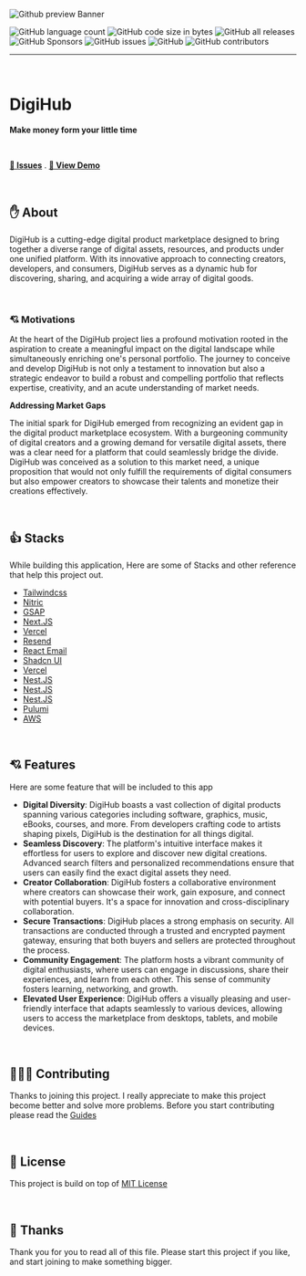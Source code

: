 <!-- PROJECT INFO -->

![Github preview Banner](https://github.com/nyomansunima/digihub/assets/54091887/7b8dd05a-f1cb-4b9e-9920-e26fcfd29daa)

![GitHub language count](https://img.shields.io/github/languages/count/nyomansunima/digihub?color=green&label=Languages)
![GitHub code size in bytes](https://img.shields.io/github/languages/code-size/nyomansunima/digihub?color=pink&label=Code%20Size)
![GitHub all releases](https://img.shields.io/github/downloads/nyomansunima/digihub/total)
![GitHub Sponsors](https://img.shields.io/github/sponsors/nyomansunima?color=violet)
![GitHub issues](https://img.shields.io/github/issues/nyomansunima/digihub?color=red)
![GitHub](https://img.shields.io/github/license/nyomansunima/digihub)
![GitHub contributors](https://img.shields.io/github/contributors/nyomansunima/digihub?color=green)

---

<br/>

# DigiHub

**Make money form your little time**

<br/>

[**🐛 Issues**](https://github.com/nyomansunima/digihub/issues) . [**🚀 View Demo**](https://digihub.sonibble.com)

<br/>

<!-- ABOUT -->

## ✋ About

DigiHub is a cutting-edge digital product marketplace designed to bring together a diverse range of digital assets, resources, and products under one unified platform. With its innovative approach to connecting creators, developers, and consumers, DigiHub serves as a dynamic hub for discovering, sharing, and acquiring a wide array of digital goods.

<br/>

### 💘 Motivations

At the heart of the DigiHub project lies a profound motivation rooted in the aspiration to create a meaningful impact on the digital landscape while simultaneously enriching one's personal portfolio. The journey to conceive and develop DigiHub is not only a testament to innovation but also a strategic endeavor to build a robust and compelling portfolio that reflects expertise, creativity, and an acute understanding of market needs.

**Addressing Market Gaps**

The initial spark for DigiHub emerged from recognizing an evident gap in the digital product marketplace ecosystem. With a burgeoning community of digital creators and a growing demand for versatile digital assets, there was a clear need for a platform that could seamlessly bridge the divide. DigiHub was conceived as a solution to this market need, a unique proposition that would not only fulfill the requirements of digital consumers but also empower creators to showcase their talents and monetize their creations effectively.

<br/>

<!-- STACKS -->

## 👍 Stacks

While building this application, Here are some of Stacks and other reference that help this project out.

- [Tailwindcss](https://tailwindcss.com)
- [Nitric](https://nitric.io)
- [GSAP](https://greenshock.com)
- [Next.JS](https://nextjs.org)
- [Vercel](https://vercel.com)
- [Resend](https://resend.com)
- [React Email](https://react.email)
- [Shadcn UI](https://ui.shadcn.com)
- [Vercel](https://vercel.com)
- [Nest.JS](https://nestjs.com)
- [Nest.JS](https://nestjs.com)
- [Nest.JS](https://nestjs.com)
- [Pulumi](https://pulumi.com)
- [AWS](https://aws.amazon.com)

<br/>

<!-- FEATURES -->

## 💘 Features

Here are some feature that will be included to this app

- **Digital Diversity**: DigiHub boasts a vast collection of digital products spanning various categories including software, graphics, music, eBooks, courses, and more. From developers crafting code to artists shaping pixels, DigiHub is the destination for all things digital.
- **Seamless Discovery**: The platform's intuitive interface makes it effortless for users to explore and discover new digital creations. Advanced search filters and personalized recommendations ensure that users can easily find the exact digital assets they need.
- **Creator Collaboration**: DigiHub fosters a collaborative environment where creators can showcase their work, gain exposure, and connect with potential buyers. It's a space for innovation and cross-disciplinary collaboration.
- **Secure Transactions**: DigiHub places a strong emphasis on security. All transactions are conducted through a trusted and encrypted payment gateway, ensuring that both buyers and sellers are protected throughout the process.
- **Community Engagement**: The platform hosts a vibrant community of digital enthusiasts, where users can engage in discussions, share their experiences, and learn from each other. This sense of community fosters learning, networking, and growth.
- **Elevated User Experience**: DigiHub offers a visually pleasing and user-friendly interface that adapts seamlessly to various devices, allowing users to access the marketplace from desktops, tablets, and mobile devices.

<br/>
<!-- CONTRIBUTINGS -->

## 🧑🏿‍💻 Contributing

Thanks to joining this project. I really appreciate to make this project become better and solve more problems. Before you start contributing please read the [Guides](.CONTRIBUTING.md)

<br/>

<!-- LICENSE -->

## 🪪 License

This project is build on top of [MIT License](LICENSE)

<br/>

## 🎉 Thanks

Thank you for you to read all of this file. Please start this project if you like, and start joining to make something bigger.

